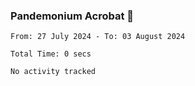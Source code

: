 ### Pandemonium Acrobat 🤸

<!--START_SECTION:waka-->

```all_time
From: 27 July 2024 - To: 03 August 2024

Total Time: 0 secs

No activity tracked
```

<!--END_SECTION:waka-->

